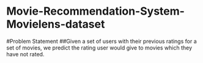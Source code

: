 # Movie-Recommendation-System-Movielens-dataset
#Problem Statement
##Given a set of users with their previous ratings for a set of
movies, we predict the rating user would give to movies
which they have not rated.
